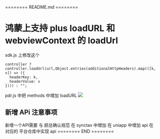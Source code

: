 ======== README.md ========

# 鸿蒙上支持 plus loadURL 和 webviewContext 的 loadUrl

sdk.js 上修改这个

```
controller ? controller.loadUrl(url,Object.entries(additionalHttpHeaders).map(([k, v]) => ({
  headerKey: k,
  headerValue: v
}))) : "";
```

pdr.js 中把 methods 中增加 loadURL
![](https://yuhepicgo.oss-cn-beijing.aliyuncs.com/20250717194551888.png)


## 新增 APi 注意事项

新增一个API需要
与 颜总确认规范
在 synctax 中增加
在 uniapp 中增加 api
在 对应的 平台仓库中实现 api
======== END ========
